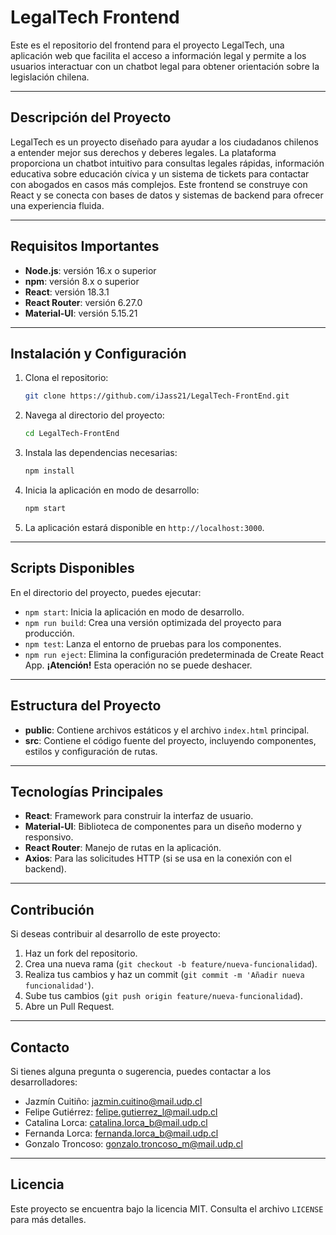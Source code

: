 # LegalTech Frontend

Este es el repositorio del frontend para el proyecto LegalTech, una aplicación web que facilita el acceso a información legal y permite a los usuarios interactuar con un chatbot legal para obtener orientación sobre la legislación chilena.

---

## Descripción del Proyecto

LegalTech es un proyecto diseñado para ayudar a los ciudadanos chilenos a entender mejor sus derechos y deberes legales. La plataforma proporciona un chatbot intuitivo para consultas legales rápidas, información educativa sobre educación cívica y un sistema de tickets para contactar con abogados en casos más complejos. Este frontend se construye con React y se conecta con bases de datos y sistemas de backend para ofrecer una experiencia fluida.

---

## Requisitos Importantes

- **Node.js**: versión 16.x o superior
- **npm**: versión 8.x o superior
- **React**: versión 18.3.1
- **React Router**: versión 6.27.0
- **Material-UI**: versión 5.15.21

---

## Instalación y Configuración

1. Clona el repositorio:
   ```bash
   git clone https://github.com/iJass21/LegalTech-FrontEnd.git
   ```
2. Navega al directorio del proyecto:
   ```bash
   cd LegalTech-FrontEnd
   ```
3. Instala las dependencias necesarias:
   ```bash
   npm install
   ```
4. Inicia la aplicación en modo de desarrollo:
   ```bash
   npm start
   ```
5. La aplicación estará disponible en `http://localhost:3000`.

---

## Scripts Disponibles

En el directorio del proyecto, puedes ejecutar:

- `npm start`: Inicia la aplicación en modo de desarrollo.
- `npm run build`: Crea una versión optimizada del proyecto para producción.
- `npm test`: Lanza el entorno de pruebas para los componentes.
- `npm run eject`: Elimina la configuración predeterminada de Create React App. **¡Atención!** Esta operación no se puede deshacer.

---

## Estructura del Proyecto

- **public**: Contiene archivos estáticos y el archivo `index.html` principal.
- **src**: Contiene el código fuente del proyecto, incluyendo componentes, estilos y configuración de rutas.

---

## Tecnologías Principales

- **React**: Framework para construir la interfaz de usuario.
- **Material-UI**: Biblioteca de componentes para un diseño moderno y responsivo.
- **React Router**: Manejo de rutas en la aplicación.
- **Axios**: Para las solicitudes HTTP (si se usa en la conexión con el backend).

---

## Contribución

Si deseas contribuir al desarrollo de este proyecto:

1. Haz un fork del repositorio.
2. Crea una nueva rama (`git checkout -b feature/nueva-funcionalidad`).
3. Realiza tus cambios y haz un commit (`git commit -m 'Añadir nueva funcionalidad'`).
4. Sube tus cambios (`git push origin feature/nueva-funcionalidad`).
5. Abre un Pull Request.

---

## Contacto

Si tienes alguna pregunta o sugerencia, puedes contactar a los desarrolladores:

- Jazmín Cuitiño: jazmin.cuitino@mail.udp.cl
- Felipe Gutiérrez: felipe.gutierrez_l@mail.udp.cl
- Catalina Lorca: catalina.lorca_b@mail.udp.cl
- Fernanda Lorca: fernanda.lorca_b@mail.udp.cl
- Gonzalo Troncoso: gonzalo.troncoso_m@mail.udp.cl

---

## Licencia

Este proyecto se encuentra bajo la licencia MIT. Consulta el archivo `LICENSE` para más detalles.
